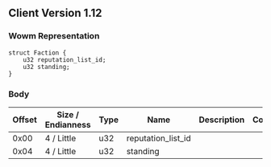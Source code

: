 ## Client Version 1.12

### Wowm Representation
```rust,ignore
struct Faction {
    u32 reputation_list_id;
    u32 standing;
}
```
### Body

| Offset | Size / Endianness | Type | Name | Description | Comment |
| ------ | ----------------- | ---- | ---- | ----------- | ------- |
| 0x00 | 4 / Little | u32 | reputation_list_id |  |  |
| 0x04 | 4 / Little | u32 | standing |  |  |

